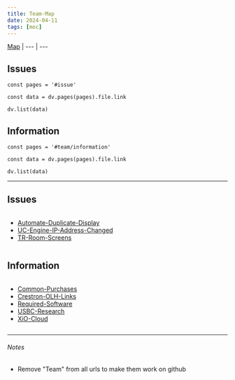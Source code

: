 ```yaml
---
title: Team-Map
date: 2024-04-11
tags: [moc]
---
```


[Map](../Map.md) | 
--- | ---

## Issues

```dataviewjs
const pages = '#issue'

const data = dv.pages(pages).file.link

dv.list(data)
```

## Information

```dataviewjs
const pages = '#team/information'

const data = dv.pages(pages).file.link

dv.list(data)
```

---

## Issues

<div><div class="block-language-dataviewjs node-insert-event" style="overflow-x: auto;"><div><ul class="dataview list-view-ul"><li><span><a data-tooltip-position="top" aria-label="01-Issue-Resolutions/Automate-Duplicate-Display.md" data-href="Team/01-Issue-Resolutions/Automate-Duplicate-Display.md" href="01-Issue-Resolutions/Automate-Duplicate-Display.md" class="internal-link" target="_blank" rel="noopener">Automate-Duplicate-Display</a></span></li><li><span><a data-tooltip-position="top" aria-label="Team/01-Issue-Resolutions/UC-Engine-IP-Address-Changed.md" data-href="Team/01-Issue-Resolutions/UC-Engine-IP-Address-Changed.md" href="01-Issue-Resolutions/UC-Engine-IP-Address-Changed.md" class="internal-link" target="_blank" rel="noopener">UC-Engine-IP-Address-Changed</a></span></li><li><span><a data-tooltip-position="top" aria-label="Team/01-Issue-Resolutions/TR-Room-Screens.md" data-href="Team/01-Issue-Resolutions/TR-Room-Screens.md" href="01-Issue-Resolutions/TR-Room-Screens.md" class="internal-link" target="_blank" rel="noopener">TR-Room-Screens</a></span></li></ul></div></div></div>

## Information

<div><div class="block-language-dataviewjs node-insert-event" style="overflow-x: auto;"><div><ul class="dataview list-view-ul"><li><span><a data-tooltip-position="top" aria-label="Team/02-Information/Common-Purchases.md" data-href="Team/02-Information/Common-Purchases.md" href="02-Information/Common-Purchases.md" class="internal-link" target="_blank" rel="noopener">Common-Purchases</a></span></li><li><span><a data-tooltip-position="top" aria-label="Team/02-Information/Crestron-OLH-Links.md" data-href="Team/02-Information/Crestron-OLH-Links.md" href="02-Information/Crestron-OLH-Links.md" class="internal-link" target="_blank" rel="noopener">Crestron-OLH-Links</a></span></li><li><span><a data-tooltip-position="top" aria-label="Team/02-Information/Required-Software.md" data-href="Team/02-Information/Required-Software.md" href="02-Information/Required-Software.md" class="internal-link" target="_blank" rel="noopener">Required-Software</a></span></li><li><span><a data-tooltip-position="top" aria-label="Team/02-Information/USBC-Research.md" data-href="Team/02-Information/USBC-Research.md" href="02-Information/USBC-Research.md" class="internal-link" target="_blank" rel="noopener">USBC-Research</a></span></li><li><span><a data-tooltip-position="top" aria-label="Team/02-Information/XiO-Cloud.md" data-href="Team/02-Information/XiO-Cloud.md" href="02-Information/XiO-Cloud.md" class="internal-link" target="_blank" rel="noopener">XiO-Cloud</a></span></li></ul></div></div></div>

---

###### Notes

- Remove "Team" from all urls to make them work on github
